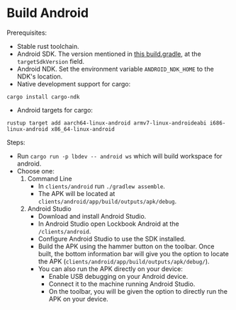 # Build Android

Prerequisites:
- Stable rust toolchain.
- Android SDK. The version mentioned in [this build.gradle](/clients/android/app/build.gradle), at the `targetSdkVersion` field.
- Android NDK. Set the environment variable `ANDROID_NDK_HOME` to the NDK's location.
- Native development support for cargo:
```shell script
cargo install cargo-ndk
```
- Android targets for cargo:
```shell script
rustup target add aarch64-linux-android armv7-linux-androideabi i686-linux-android x86_64-linux-android
```

Steps:
- Run `cargo run -p lbdev -- android ws` which will build workspace for android.
- Choose one:
    1. Command Line
        - In `clients/android` run `./gradlew assemble`.
        - The APK will be located at `clients/android/app/build/outputs/apk/debug`.
    2. Android Studio
        - Download and install Android Studio.
        - In Android Studio open Lockbook Android at the `/clients/android`.
        - Configure Android Studio to use the SDK installed.
        - Build the APK using the hammer button on the toolbar. Once built, the bottom information
            bar will give you the option to locate the APK (`clients/android/app/build/outputs/apk/debug/`).
        - You can also run the APK directly on your device:
            - Enable USB debugging on your Android device.
            - Connect it to the machine running Android Studio.
            - On the toolbar, you will be given the option to directly run the APK on your device.